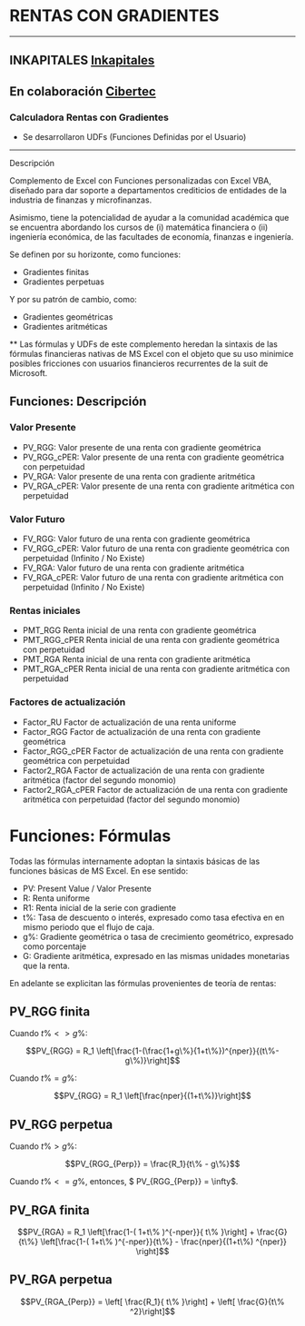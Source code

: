 # RENTAS CON GRADIENTES
---
INKAPITALES
[Inkapitales](https://inkapitales.com/)
---
En colaboración
[Cibertec](https://www.cibertec.org)
---

### Calculadora Rentas con Gradientes

- Se desarrollaron UDFs (Funciones Definidas por el Usuario)

---
Descripción

Complemento de Excel con Funciones personalizadas con Excel VBA, 
diseñado para dar soporte a departamentos crediticios de entidades 
de la industria de finanzas y microfinanzas. 

Asimismo, tiene la potencialidad de ayudar a la comunidad académica
que se encuentra abordando los cursos de (i) matemática 
financiera o (ii) ingeniería económica, de las facultades de 
economía, finanzas e ingeniería.

Se definen por su horizonte, como funciones:
- Gradientes finitas
- Gradientes perpetuas

Y por su patrón de cambio, como:
- Gradientes geométricas
- Gradientes aritméticas

** Las fórmulas y UDFs de este complemento heredan la sintaxis de las 
fórmulas financieras nativas de MS Excel con el objeto que su uso 
minimice posibles fricciones con usuarios financieros recurrentes de
la suit de Microsoft.

## Funciones: Descripción

### Valor Presente
- PV_RGG:         Valor presente de una renta con gradiente geométrica 
- PV_RGG_cPER:    Valor presente de una renta con gradiente geométrica con perpetuidad 
- PV_RGA:         Valor presente de una renta con gradiente aritmética 
- PV_RGA_cPER:    Valor presente de una renta con gradiente aritmética con perpetuidad 

### Valor Futuro
- FV_RGG:         Valor futuro de una renta con gradiente geométrica 
- FV_RGG_cPER:    Valor futuro de una renta con gradiente geométrica con perpetuidad (Infinito / No Existe) 
- FV_RGA:         Valor futuro de una renta con gradiente aritmética 
- FV_RGA_cPER:    Valor futuro de una renta con gradiente aritmética con perpetuidad (Infinito / No Existe)

### Rentas iniciales
- PMT_RGG         Renta inicial de una renta con gradiente geométrica
- PMT_RGG_cPER    Renta inicial de una renta con gradiente geométrica con perpetuidad
- PMT_RGA         Renta inicial de una renta con gradiente aritmética
- PMT_RGA_cPER    Renta inicial de una renta con gradiente aritmética con perpetuidad

### Factores de actualización
- Factor_RU         Factor de actualización de una renta uniforme
- Factor_RGG        Factor de actualización de una renta con gradiente geométrica
- Factor_RGG_cPER   Factor de actualización de una renta con gradiente geométrica con perpetuidad
- Factor2_RGA       Factor de actualización de una renta con gradiente aritmética (factor del segundo monomio)
- Factor2_RGA_cPER  Factor de actualización de una renta con gradiente aritmética con perpetuidad (factor del segundo monomio)

# Funciones: Fórmulas

Todas las fórmulas internamente adoptan la sintaxis básicas de las
funciones básicas de MS Excel. En ese sentido:
- PV:   Present Value / Valor Presente
- R:    Renta uniforme
- R1:   Renta inicial de la serie con gradiente
- t%:   Tasa de descuento o interés, expresado como tasa efectiva en
en mismo periodo que el flujo de caja.
- g%:   Gradiente geométrica o tasa de crecimiento geométrico, expresado como porcentaje
- G:    Gradiente  aritmética, expresado en las mismas unidades monetarias
que la renta.

En adelante se explicitan las fórmulas provenientes de teoría de rentas:

## PV_RGG finita
Cuando $t\% <> g\%$:

$$PV_{RGG} = R_1 \left[\frac{1-(\frac{1+g\%}{1+t\%})^{nper}}{(t\%-g\%)}\right]$$ 

Cuando $t\% = g\%$:

$$PV_{RGG} = R_1 \left[\frac{nper}{(1+t\%)}\right]$$ 


## PV_RGG perpetua

Cuando $t\% > g\%$:

$$PV_{RGG_{Perp}} = \frac{R_1}{t\% - g\%}$$

Cuando $t\% <= g\%$, entonces, $ PV_{RGG_{Perp}} = \infty$.



## PV_RGA finita

$$PV_{RGA} = R_1 \left[\frac{1-( 1+t\% )^{-nper}}{ t\% }\right] + \frac{G}{t\%} \left[\frac{1-( 1+t\% )^{-nper}}{t\%} - \frac{nper}{(1+t\%) ^{nper}} \right]$$


## PV_RGA perpetua

$$PV_{RGA_{Perp}} = \left[ \frac{R_1}{ t\% }\right] + \left[ \frac{G}{t\% ^2}\right]$$
